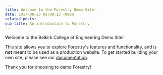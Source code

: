 ```yaml
---
title: Welcome to the Forestry Demo Site!
date: 2017-09-25 09:09:13 +0000
related_posts:
sub-title: An introduction to Forestry
---
```

Welcome to the Belkirk College of Engineering Demo Site!

This site allows you to explore Forestry's features and functionality, and is **not** meant to be used as a production website. To get started building your own site, please see our [documentation](https://forestry.io/docs/).

Thank you for choosing to demo Forestry!
